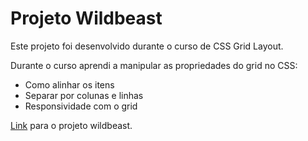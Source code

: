 # Projeto Wildbeast

Este projeto foi desenvolvido durante o curso de CSS Grid Layout.

Durante o curso aprendi a manipular as propriedades do grid no CSS:
- Como alinhar os itens
- Separar por colunas e linhas
- Responsividade com o grid

[Link](https://vieirajunior-90.github.io/projeto-wildbeast/index.html) para o projeto wildbeast.
